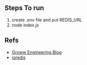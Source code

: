 ## Steps To run
1. create .env file and put REDIS_URL
2. node index.js

## Refs
- [Groww Engineering Blog](https://tech.groww.in/rate-limiter-and-its-algorithms-with-illustrations-564455162935)
- [ioredis](https://github.com/redis/ioredis#readme)